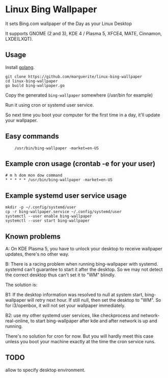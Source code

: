 # Linux Bing Wallpaper

It sets Bing.com wallpaper of the Day as your Linux Desktop

It supports GNOME (2 and 3), KDE 4 / Plasma 5, XFCE4, MATE, Cinnamon, LXDE(LXQT).

## Usage

Install [golang](https://golang.org).

    git clone https://github.com/marguerite/linux-bing-wallpaper
    cd linux-bing-wallpaper
    go build bing-wallpaper.go

Copy the generated `bing-wallpaper` somewhere (/usr/bin for example)

Run it using cron or systemd user service.

So next time you boot your computer for the first time in a day, it'll update your wallpaper.

## Easy commands

        /usr/bin/bing-wallpaper -market=en-US

## Example cron usage (crontab -e for your user)
```
# m h dom mon dow command
* * * * * /usr/bin/bing-wallpaper -market=en-US
```

## Example systemd user service usage

    mkdir -p ~/.config/systemd/user
    cp -r bing-wallpaper.service ~/.config/systemd/user
    systemctl --user enable bing-wallpaper
    systemctl --user start bing-wallpaper

## Known problems

A: On KDE Plasma 5, you have to unlock your desktop to receive wallpaper updates, there's no other way.

B: There is a racing problem when running bing-wallpaper with systemd. systemd can't guarantee to start
it after the desktop. So we may not detect the correct desktop thus can't set it to "WM" blindly.

The solution is:

B1: If the desktop information was resolved to null at system start, bing-wallpaper will retry next hour.
If still null, then set the desktop to "WM". So for i3/openbox, it will not set your wallpaper immediately.

B2: use my other systemd user services, like checkprocess and network-real-online, to start bing-wallpaper after kde and after network is up and running.

There's no solution for cron for now. But you will hardly meet this case unless you boot your machine
exactly at the time the cron service runs.

## TODO

allow to specify desktop environment.
